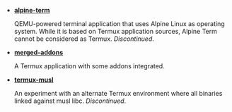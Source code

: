 * **[alpine-term](./alpine-term)**

  QEMU-powered terminal application that uses Alpine Linux as operating system. While it is based on Termux application sources, Alpine Term cannot be considered as Termux. *Discontinued*.

* **[merged-addons](./merged-addons)**

  A Termux application with some addons integrated.

* **[termux-musl](./termux-musl)**

  An experiment with an alternate Termux environment where all binaries linked against musl libc. *Discontinued*.
